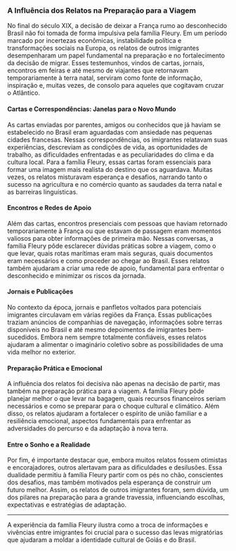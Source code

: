 ### A Influência dos Relatos na Preparação para a Viagem

No final do século XIX, a decisão de deixar a França rumo ao desconhecido Brasil não foi tomada de forma impulsiva pela família Fleury. Em um período marcado por incertezas econômicas, instabilidade política e transformações sociais na Europa, os relatos de outros imigrantes desempenharam um papel fundamental na preparação e no fortalecimento da decisão de migrar. Esses testemunhos, vindos de cartas, jornais, encontros em feiras e até mesmo de viajantes que retornavam temporariamente à terra natal, serviram como fonte de informação, inspiração e, muitas vezes, de consolo para aqueles que cogitavam cruzar o Atlântico.

#### Cartas e Correspondências: Janelas para o Novo Mundo

As cartas enviadas por parentes, amigos ou conhecidos que já haviam se estabelecido no Brasil eram aguardadas com ansiedade nas pequenas cidades francesas. Nessas correspondências, os imigrantes relatavam suas experiências, descreviam as condições de vida, as oportunidades de trabalho, as dificuldades enfrentadas e as peculiaridades do clima e da cultura local. Para a família Fleury, essas cartas foram essenciais para formar uma imagem mais realista do destino que os aguardava. Muitas vezes, os relatos misturavam esperança e desafios, narrando tanto o sucesso na agricultura e no comércio quanto as saudades da terra natal e as barreiras linguísticas.

#### Encontros e Redes de Apoio

Além das cartas, encontros presenciais com pessoas que haviam retornado temporariamente à França ou que estavam de passagem eram momentos valiosos para obter informações de primeira mão. Nessas conversas, a família Fleury pôde esclarecer dúvidas práticas sobre a viagem, como o que levar, quais rotas marítimas eram mais seguras, quais documentos eram necessários e como proceder ao chegar ao Brasil. Esses relatos também ajudaram a criar uma rede de apoio, fundamental para enfrentar o desconhecido e minimizar os riscos da jornada.

#### Jornais e Publicações

No contexto da época, jornais e panfletos voltados para potenciais imigrantes circulavam em várias regiões da França. Essas publicações traziam anúncios de companhias de navegação, informações sobre terras disponíveis no Brasil e até mesmo depoimentos de imigrantes bem-sucedidos. Embora nem sempre totalmente confiáveis, esses relatos ajudaram a alimentar o imaginário coletivo sobre as possibilidades de uma vida melhor no exterior.

#### Preparação Prática e Emocional

A influência dos relatos foi decisiva não apenas na decisão de partir, mas também na preparação prática para a viagem. A família Fleury pôde planejar melhor o que levar na bagagem, quais recursos financeiros seriam necessários e como se preparar para o choque cultural e climático. Além disso, os relatos ajudaram a fortalecer o espírito de união familiar e a resiliência emocional, aspectos fundamentais para enfrentar as adversidades do percurso e da adaptação à nova terra.

#### Entre o Sonho e a Realidade

Por fim, é importante destacar que, embora muitos relatos fossem otimistas e encorajadores, outros alertavam para as dificuldades e desilusões. Essa dualidade permitiu à família Fleury partir com os pés no chão, conscientes dos desafios, mas também motivados pela esperança de construir um futuro melhor. Assim, os relatos de outros imigrantes foram, sem dúvida, um dos pilares na preparação para a grande travessia, influenciando escolhas, expectativas e estratégias de adaptação.

---

A experiência da família Fleury ilustra como a troca de informações e vivências entre imigrantes foi crucial para o sucesso das levas migratórias que ajudaram a moldar a identidade cultural de Goiás e do Brasil.